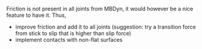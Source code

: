 Friction is not present in all joints from MBDyn, it would however be a nice feature to have it. Thus,

 - improve friction and add it to all joints (suggestion: try a transition force from stick to slip that is higher than slip force)
 - implement contacts with non-flat surfaces
